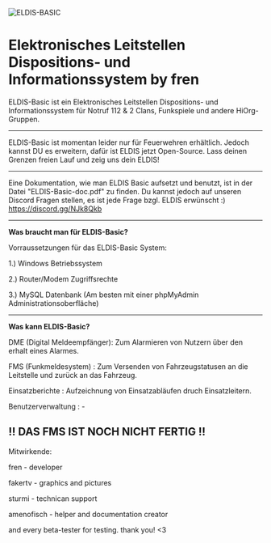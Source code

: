 ![ELDIS-BASIC](https://cdn.discordapp.com/attachments/394652887214587904/615593414074826797/Logo2.png?size=50)



# Elektronisches Leitstellen Dispositions- und Informationssystem by fren #

 ELDIS-Basic ist ein Elektronisches Leitstellen Dispositions- und Informationssystem für Notruf 112 & 2 Clans, Funkspiele und andere HiOrg-Gruppen.
 
------------------------------------------------------------------------------

ELDIS-Basic ist momentan leider nur für Feuerwehren erhältlich. Jedoch kannst DU es erweitern, dafür ist ELDIS jetzt Open-Source. Lass deinen Grenzen freien Lauf und zeig uns dein ELDIS!

------------------------------------------------------------------------------

Eine Dokumentation, wie man ELDIS Basic aufsetzt und benutzt, ist in der Datei "ELDIS-Basic-doc.pdf" zu finden. Du kannst jedoch auf unseren Discord Fragen stellen, es ist jede Frage bzgl. ELDIS erwünscht :) https://discord.gg/NJk8Qkb

------------------------------------------------------------------------------

<b>Was braucht man für ELDIS-Basic?</b>

Vorraussetzungen für das ELDIS-Basic System:

1.) Windows Betriebssystem

2.) Router/Modem Zugriffsrechte

3.) MySQL Datenbank (Am besten mit einer phpMyAdmin Administrationsoberfläche)

------------------------------------------------------------------------------


<b>Was kann ELDIS-Basic?</b>

DME (Digital Meldeempfänger): Zum Alarmieren von Nutzern über den erhalt eines Alarmes.

FMS (Funkmeldesystem)       : Zum Versenden von Fahrzeugstatusen an die Leitstelle und zurück an das Fahrzeug.

Einsatzberichte             : Aufzeichnung von Einsatzabläufen druch Einsatzleitern.

Benutzerverwaltung          : -

!! DAS FMS IST NOCH NICHT FERTIG !!
------------------------------------------------------------------------------


Mitwirkende:

fren - developer

fakertv - graphics and pictures

sturmi - technican support

amenofisch - helper and documentation creator

and every beta-tester for testing. thank you! <3

